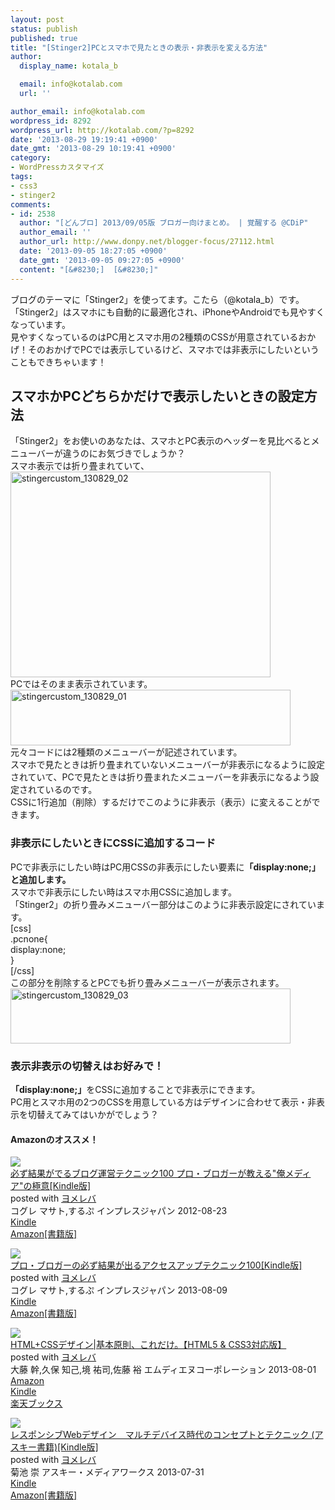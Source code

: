 ```yaml
---
layout: post
status: publish
published: true
title: "[Stinger2]PCとスマホで見たときの表示・非表示を変える方法"
author:
  display_name: kotala_b

  email: info@kotalab.com
  url: ''

author_email: info@kotalab.com
wordpress_id: 8292
wordpress_url: http://kotalab.com/?p=8292
date: '2013-08-29 19:19:41 +0900'
date_gmt: '2013-08-29 10:19:41 +0900'
category:
- WordPressカスタマイズ
tags:
- css3
- stinger2
comments:
- id: 2538
  author: "[どんブロ] 2013/09/05版 ブロガー向けまとめ。 | 覚醒する @CDiP"
  author_email: ''
  author_url: http://www.donpy.net/blogger-focus/27112.html
  date: '2013-09-05 18:27:05 +0900'
  date_gmt: '2013-09-05 09:27:05 +0900'
  content: "[&#8230;]  [&#8230;]"
---
```

<p>ブログのテーマに「Stinger2」を使ってます。こたら（@kotala_b）です。<br />
「Stinger2」はスマホにも自動的に最適化され、iPhoneやAndroidでも見やすくなっています。<br />
見やすくなっているのはPC用とスマホ用の2種類のCSSが用意されているおかげ！そのおかげでPCでは表示しているけど、スマホでは非表示にしたいということもできちゃいます！<br />
<!--more--></p>
<h2>スマホかPCどちらかだけで表示したいときの設定方法</h2>
<p>「Stinger2」をお使いのあなたは、スマホとPC表示のヘッダーを見比べるとメニューバーが違うのにお気づきでしょうか？<br />
スマホ表示では折り畳まれていて、<br />
<img src="http://kotalab.com/wp-content/uploads/stingercustom_130829_02.jpg" alt="stingercustom_130829_02" width="416" height="329" class="alignnone size-full wp-image-8297" /><br />
PCではそのまま表示されています。<br />
<img src="http://kotalab.com/wp-content/uploads/stingercustom_130829_01-448x89.jpg" alt="stingercustom_130829_01" width="448" height="89" class="alignnone size-large wp-image-8296" /><br />
元々コードには2種類のメニューバーが記述されています。<br />
スマホで見たときは折り畳まれていないメニューバーが非表示になるように設定されていて、PCで見たときは折り畳まれたメニューバーを非表示になるよう設定されているのです。<br />
CSSに1行追加（削除）するだけでこのように非表示（表示）に変えることができます。</p>
<h3>非表示にしたいときにCSSに追加するコード</h3>
<p>PCで非表示にしたい時はPC用CSSの非表示にしたい要素に<strong>「display:none;」と追加します。</strong><br />
スマホで非表示にしたい時はスマホ用CSSに追加します。<br />
「Stinger2」の折り畳みメニューバー部分はこのように非表示設定にされています。<br />
[css]<br />
.pcnone{<br />
 display:none;<br />
}<br />
[/css]<br />
この部分を削除するとPCでも折り畳みメニューバーが表示されます。<br />
<img src="http://kotalab.com/wp-content/uploads/stingercustom_130829_03-448x88.jpg" alt="stingercustom_130829_03" width="448" height="88" class="alignnone size-large wp-image-8298" /></p>
<h3>表示非表示の切替えはお好みで！</h3>
<p><strong>「display:none;」</strong>をCSSに追加することで非表示にできます。<br />
PC用とスマホ用の2つのCSSを用意している方はデザインに合わせて表示・非表示を切替えてみてはいかがでしょう？</p>
<h4 class="aam">Amazonのオススメ！</h4>
<div class="booklink-box">
<div class="booklink-image"><a href="http://www.amazon.co.jp/exec/obidos/asin/B009NQ7MGM/same-22/" rel="nofollow" target="_blank"><img src="http://ecx.images-amazon.com/images/I/51R5X8BZm-L._SL160_.jpg" style="border: none;" /></a></div>
<div class="booklink-info">
<div class="booklink-name"><a href="http://www.amazon.co.jp/exec/obidos/asin/B009NQ7MGM/same-22/" rel="nofollow" target="_blank">必ず結果がでるブログ運営テクニック100 プロ・ブロガーが教える"俺メディア"の極意[Kindle版]</a>
<div class="booklink-powered-date">posted with <a href="http://yomereba.com" target="_blank">ヨメレバ</a></div>
</div>
<div class="booklink-detail">コグレ マサト,するぷ インプレスジャパン 2012-08-23    </div>
<div class="booklink-link2">
<div class="shoplinkkindle"><a href="http://www.amazon.co.jp/exec/obidos/ASIN/B009NQ7MGM/same-22/" rel="nofollow" target="_blank" >Kindle</a></div>
<div class="shoplinkamazon"><a href="http://www.amazon.co.jp/exec/obidos/ASIN/4844331779/same-22/" rel="nofollow" target="_blank" title="アマゾン" >Amazon[書籍版]</a></div>
</p></div>
</div>
<div class="booklink-footer"></div>
</div>
<div class="booklink-box">
<div class="booklink-image"><a href="http://www.amazon.co.jp/exec/obidos/asin/B00E9IYWJ4/same-22/" rel="nofollow" target="_blank"><img src="http://ecx.images-amazon.com/images/I/51OmKlbWagL._SL160_.jpg" style="border: none;" /></a></div>
<div class="booklink-info">
<div class="booklink-name"><a href="http://www.amazon.co.jp/exec/obidos/asin/B00E9IYWJ4/same-22/" rel="nofollow" target="_blank">プロ・ブロガーの必ず結果が出るアクセスアップテクニック100[Kindle版]</a>
<div class="booklink-powered-date">posted with <a href="http://yomereba.com" target="_blank">ヨメレバ</a></div>
</div>
<div class="booklink-detail">コグレ マサト,するぷ インプレスジャパン 2013-08-09    </div>
<div class="booklink-link2">
<div class="shoplinkkindle"><a href="http://www.amazon.co.jp/exec/obidos/ASIN/B00E9IYWJ4/same-22/" rel="nofollow" target="_blank" >Kindle</a></div>
<div class="shoplinkamazon"><a href="http://www.amazon.co.jp/exec/obidos/ASIN/4844334417/same-22/" rel="nofollow" target="_blank" title="アマゾン" >Amazon[書籍版]</a></div>
</p></div>
</div>
<div class="booklink-footer"></div>
</div>
<div class="booklink-box">
<div class="booklink-image"><a href="http://www.amazon.co.jp/exec/obidos/asin/4844363581/same-22/" rel="nofollow" target="_blank"><img src="http://ecx.images-amazon.com/images/I/51oMOcOn9xL._SL160_.jpg" style="border: none;" /></a></div>
<div class="booklink-info">
<div class="booklink-name"><a href="http://www.amazon.co.jp/exec/obidos/asin/4844363581/same-22/" rel="nofollow" target="_blank">HTML+CSSデザイン|基本原則、これだけ。【HTML5 & CSS3対応版】</a>
<div class="booklink-powered-date">posted with <a href="http://yomereba.com" target="_blank">ヨメレバ</a></div>
</div>
<div class="booklink-detail">大藤 幹,久保 知己,境 祐司,佐藤 裕 エムディエヌコーポレーション 2013-08-01    </div>
<div class="booklink-link2">
<div class="shoplinkamazon"><a href="http://www.amazon.co.jp/exec/obidos/asin/4844363581/same-22/" rel="nofollow" target="_blank" title="アマゾン" >Amazon</a></div>
<div class="shoplinkkindle"><a href="http://www.amazon.co.jp/exec/obidos/ASIN/B00EUSWDOY/same-22/" rel="nofollow" target="_blank" >Kindle</a></div>
<div class="shoplinkrakuten"><a href="http://c.af.moshimo.com/af/c/click?a_id=374941&p_id=56&pc_id=56&pl_id=637&s_v=b5Rz2P0601xu&url=http%3A%2F%2Fbooks.rakuten.co.jp%2Frb%2F12397704%2F" rel="nofollow" target="_blank" title="楽天ブックス" >楽天ブックス</a></div>
</p></div>
</div>
<div class="booklink-footer"></div>
</div>
<div class="booklink-box">
<div class="booklink-image"><a href="http://www.amazon.co.jp/exec/obidos/asin/B00E3K9TRS/same-22/" rel="nofollow" target="_blank"><img src="http://ecx.images-amazon.com/images/I/41oxN8mnDWL._SL160_.jpg" style="border: none;" /></a></div>
<div class="booklink-info">
<div class="booklink-name"><a href="http://www.amazon.co.jp/exec/obidos/asin/B00E3K9TRS/same-22/" rel="nofollow" target="_blank">レスポンシブWebデザイン　マルチデバイス時代のコンセプトとテクニック (アスキー書籍)[Kindle版]</a>
<div class="booklink-powered-date">posted with <a href="http://yomereba.com" target="_blank">ヨメレバ</a></div>
</div>
<div class="booklink-detail">菊池 崇 アスキー・メディアワークス 2013-07-31    </div>
<div class="booklink-link2">
<div class="shoplinkkindle"><a href="http://www.amazon.co.jp/exec/obidos/ASIN/B00E3K9TRS/same-22/" rel="nofollow" target="_blank" >Kindle</a></div>
<div class="shoplinkamazon"><a href="http://www.amazon.co.jp/exec/obidos/ASIN/4048863231/same-22/" rel="nofollow" target="_blank" title="アマゾン" >Amazon[書籍版]</a></div>
</p></div>
</div>
<div class="booklink-footer"></div>
</div>
